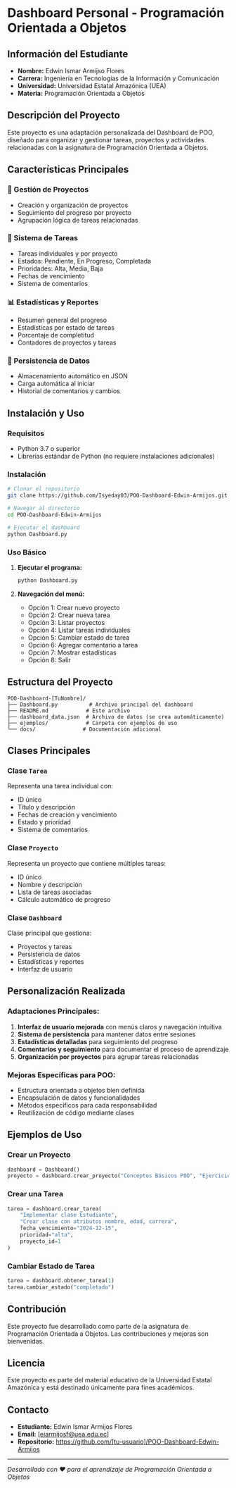 # Dashboard Personal - Programación Orientada a Objetos

## Información del Estudiante
- **Nombre:** Edwin Ismar Armijso Flores
- **Carrera:** Ingeniería en Tecnologías de la Información y Comunicación
- **Universidad:** Universidad Estatal Amazónica (UEA)
- **Materia:** Programación Orientada a Objetos

## Descripción del Proyecto

Este proyecto es una adaptación personalizada del Dashboard de POO, diseñado para organizar y gestionar tareas, proyectos y actividades relacionadas con la asignatura de Programación Orientada a Objetos.

## Características Principales

### 🎯 Gestión de Proyectos
- Creación y organización de proyectos
- Seguimiento del progreso por proyecto
- Agrupación lógica de tareas relacionadas

### 📝 Sistema de Tareas
- Tareas individuales y por proyecto
- Estados: Pendiente, En Progreso, Completada
- Prioridades: Alta, Media, Baja
- Fechas de vencimiento
- Sistema de comentarios

### 📊 Estadísticas y Reportes
- Resumen general del progreso
- Estadísticas por estado de tareas
- Porcentaje de completitud
- Contadores de proyectos y tareas

### 💾 Persistencia de Datos
- Almacenamiento automático en JSON
- Carga automática al iniciar
- Historial de comentarios y cambios

## Instalación y Uso

### Requisitos
- Python 3.7 o superior
- Librerías estándar de Python (no requiere instalaciones adicionales)

### Instalación
```bash
# Clonar el repositorio
git clone https://github.com/Isyeday03/POO-Dashboard-Edwin-Armijos.git

# Navegar al directorio
cd POO-Dashboard-Edwin-Armijos

# Ejecutar el dashboard
python Dashboard.py
```

### Uso Básico

1. **Ejecutar el programa:**
   ```bash
   python Dashboard.py
   ```

2. **Navegación del menú:**
   - Opción 1: Crear nuevo proyecto
   - Opción 2: Crear nueva tarea
   - Opción 3: Listar proyectos
   - Opción 4: Listar tareas individuales
   - Opción 5: Cambiar estado de tarea
   - Opción 6: Agregar comentario a tarea
   - Opción 7: Mostrar estadísticas
   - Opción 8: Salir

## Estructura del Proyecto

```
POO-Dashboard-[TuNombre]/
├── Dashboard.py          # Archivo principal del dashboard
├── README.md            # Este archivo
├── dashboard_data.json  # Archivo de datos (se crea automáticamente)
├── ejemplos/            # Carpeta con ejemplos de uso
└── docs/               # Documentación adicional
```

## Clases Principales

### Clase `Tarea`
Representa una tarea individual con:
- ID único
- Título y descripción
- Fechas de creación y vencimiento
- Estado y prioridad
- Sistema de comentarios

### Clase `Proyecto`
Representa un proyecto que contiene múltiples tareas:
- ID único
- Nombre y descripción
- Lista de tareas asociadas
- Cálculo automático de progreso

### Clase `Dashboard`
Clase principal que gestiona:
- Proyectos y tareas
- Persistencia de datos
- Estadísticas y reportes
- Interfaz de usuario

## Personalización Realizada

### Adaptaciones Principales:
1. **Interfaz de usuario mejorada** con menús claros y navegación intuitiva
2. **Sistema de persistencia** para mantener datos entre sesiones
3. **Estadísticas detalladas** para seguimiento del progreso
4. **Comentarios y seguimiento** para documentar el proceso de aprendizaje
5. **Organización por proyectos** para agrupar tareas relacionadas

### Mejoras Específicas para POO:
- Estructura orientada a objetos bien definida
- Encapsulación de datos y funcionalidades
- Métodos específicos para cada responsabilidad
- Reutilización de código mediante clases

## Ejemplos de Uso

### Crear un Proyecto
```python
dashboard = Dashboard()
proyecto = dashboard.crear_proyecto("Conceptos Básicos POO", "Ejercicios sobre clases y objetos")
```

### Crear una Tarea
```python
tarea = dashboard.crear_tarea(
    "Implementar clase Estudiante",
    "Crear clase con atributos nombre, edad, carrera",
    fecha_vencimiento="2024-12-15",
    prioridad="alta",
    proyecto_id=1
)
```

### Cambiar Estado de Tarea
```python
tarea = dashboard.obtener_tarea(1)
tarea.cambiar_estado("completada")
```

## Contribución

Este proyecto fue desarrollado como parte de la asignatura de Programación Orientada a Objetos. Las contribuciones y mejoras son bienvenidas.

## Licencia

Este proyecto es parte del material educativo de la Universidad Estatal Amazónica y está destinado únicamente para fines académicos.

## Contacto

- **Estudiante:** Edwin Ismar Armijos Flores
- **Email:** [eiarmijosf@uea.edu.ec]
- **Repositorio:** https://github.com/[tu-usuario]/POO-Dashboard-Edwin-Armijos

---

*Desarrollado con ❤️ para el aprendizaje de Programación Orientada a Objetos*